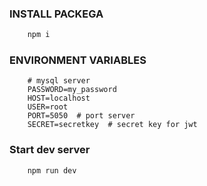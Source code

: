 
### INSTALL PACKEGA

```bash
    npm i
```

### ENVIRONMENT VARIABLES

```env
    # mysql server
    PASSWORD=my_password
    HOST=localhost
    USER=root
    PORT=5050  # port server
    SECRET=secretkey  # secret key for jwt
```


### Start dev server

```bash
    npm run dev
```